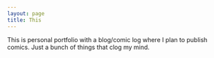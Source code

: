 ```yaml
---
layout: page
title: This
---
```


This is personal portfolio with a blog/comic log where I plan to publish comics. Just a bunch of things that clog my mind. 
